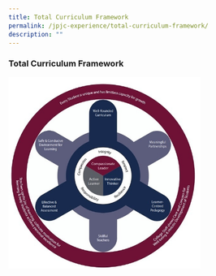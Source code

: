 ```yaml
---
title: Total Curriculum Framework
permalink: /jpjc-experience/total-curriculum-framework/
description: ""
---
```

### **Total Curriculum Framework**

<img src="/images/JPJC%20Curriculum%20framework%20600.jpg" 
     style="width:75%">
		 
		 
